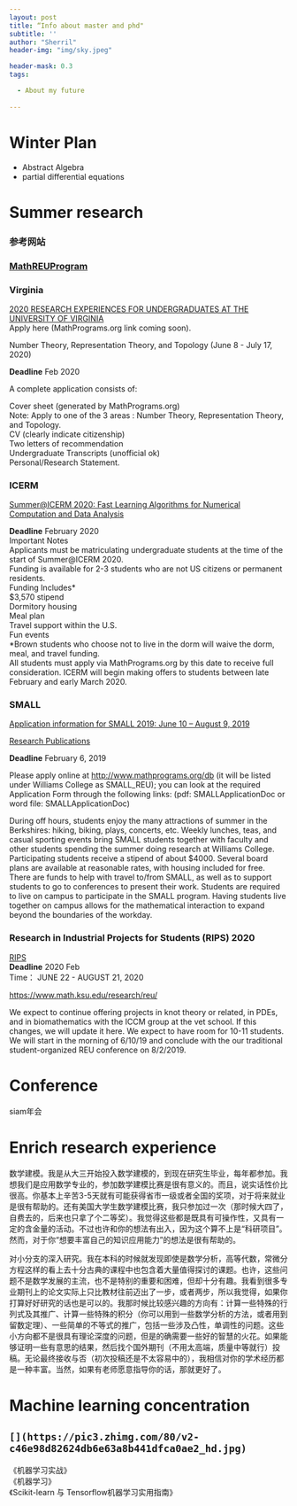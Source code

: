 ```yaml
---
layout: post
title: “Info about master and phd"
subtitle: ''
author: "Sherril"
header-img: "img/sky.jpeg"

header-mask: 0.3
tags:

  - About my future
  
---
```


# Winter Plan
- Abstract Algebra
- partial differential equations

# Summer research

### 参考网站

### [MathREUProgram](https://sites.google.com/view/mathreu)



### Virginia
[2020 RESEARCH EXPERIENCES FOR UNDERGRADUATES AT THE UNIVERSITY OF VIRGINIA](https://uva.theopenscholar.com/reu/program)  
Apply here (MathPrograms.org link coming soon).  

Number Theory, Representation Theory, and Topology (June 8 - July 17, 2020)  

**Deadline** Feb 2020  

A complete application consists of:  

Cover sheet (generated by MathPrograms.org)  
Note: Apply to one of the 3 areas :  Number Theory, Representation   Theory, and Topology.  
CV (clearly indicate citizenship)  
Two letters of recommendation  
Undergraduate Transcripts (unofficial ok)  
Personal/Research Statement.  

### ICERM
[Summer@ICERM 2020: Fast Learning Algorithms for Numerical Computation and Data Analysis](https://icerm.brown.edu/summerug/2020/#programdetails)  

**Deadline** February 2020  
Important Notes  
Applicants must be matriculating undergraduate students at the time of the start of Summer@ICERM 2020.  
Funding is available for 2-3 students who are not US citizens or permanent residents.  
Funding Includes*  
$3,570 stipend  
Dormitory housing  
Meal plan  
Travel support within the U.S.  
Fun events  
*Brown students who choose not to live in the dorm will waive the dorm, meal, and travel funding.  
All students must apply via MathPrograms.org by this date to receive full consideration. ICERM will begin making offers to students between late February and early March 2020.  


### SMALL
[Application information for SMALL 2019:
June 10  – August 9, 2019](https://math.williams.edu/small/application-information/)  

[Research Publications](https://math.williams.edu/small/small-research-publications/)  

**Deadline** February 6, 2019  

Please apply online at http://www.mathprograms.org/db (it will be listed under Williams College as SMALL_REU); you can look at the required Application Form through the following links: (pdf: SMALLApplicationDoc or word file: SMALLApplicationDoc)   

During off hours, students enjoy the many attractions of summer in the Berkshires:  hiking, biking, plays, concerts, etc. Weekly lunches, teas, and casual sporting events bring SMALL students together with faculty and other students spending the summer doing research at Williams College. Participating students receive a stipend of about $4000. Several board plans are available at reasonable rates, with housing included for free. There are funds to help with travel to/from SMALL, as well as to support students to go to conferences to present their work. Students are required to live on campus to participate in the SMALL program.  Having students live together on campus allows for the mathematical interaction to expand beyond the boundaries of the workday.  


### Research in Industrial Projects for Students (RIPS) 2020
[RIPS](http://www.ipam.ucla.edu/programs/student-research-programs/research-in-industrial-projects-for-students-rips-2020/)  
**Deadline** 2020 Feb  
Time： JUNE 22 - AUGUST 21, 2020  

https://www.math.ksu.edu/research/reu/  

We expect to continue offering projects in knot theory or related, in PDEs, and  in biomathematics with the ICCM group at the vet school. If this changes, we will update it here. We  expect to have room for 10-11 students. We will start in the morning of 6/10/19 and conclude with the our traditional student-organized REU conference on 8/2/2019.  


# Conference
siam年会


# Enrich research experience


数学建模。我是从大三开始投入数学建模的，到现在研究生毕业，每年都参加。我想我们是应用数学专业的，参加数学建模比赛是很有意义的。而且，说实话性价比很高。你基本上辛苦3-5天就有可能获得省市一级或者全国的奖项，对于将来就业是很有帮助的。还有美国大学生数学建模比赛，我只参加过一次（那时候大四了，自费去的，后来也只拿了个二等奖）。我觉得这些都是既具有可操作性，又具有一定的含金量的活动。不过也许和你的想法有出入，因为这个算不上是“科研项目”。然而，对于你“想要丰富自己的知识应用能力”的想法是很有帮助的。  

对小分支的深入研究。我在本科的时候就发现即使是数学分析，高等代数，常微分方程这样的看上去十分古典的课程中也包含着大量值得探讨的课题。也许，这些问题不是数学发展的主流，也不是特别的重要和困难，但却十分有趣。我看到很多专业期刊上的论文实际上只比教材往前迈出了一步，或者两步，所以我觉得，如果你打算好好研究的话也是可以的。我那时候比较感兴趣的方向有：计算一些特殊的行列式及其推广、计算一些特殊的积分（你可以用到一些数学分析的方法，或者用到留数定理）、一些简单的不等式的推广，包括一些涉及凸性，单调性的问题。这些小方向都不是很具有理论深度的问题，但是的确需要一些好的智慧的火花。如果能够证明一些有意思的结果，然后找个国外期刊（不用太高端，质量中等就行）投稿。无论最终接收与否（初次投稿还是不太容易中的），我相信对你的学术经历都是一种丰富。当然，如果有老师愿意指导你的话，那就更好了。  


# Machine learning concentration

## `[](https://pic3.zhimg.com/80/v2-c46e98d82624db6e63a8b441dfca0ae2_hd.jpg)`  

《机器学习实战》  
《机器学习》  
《Scikit-learn 与 Tensorflow机器学习实用指南》  